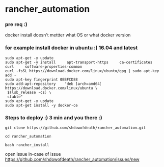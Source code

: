 # rancher_automation

### pre req :)
docker install doesn't mettter what OS or what docker version  



### for example install docker in ubuntu :) 16.04 and latest 
    sudo apt-get -y update 
    sudo apt-get -y install     apt-transport-https     ca-certificates     curl     software-properties-common
    curl -fsSL https://download.docker.com/linux/ubuntu/gpg | sudo apt-key add -
    sudo apt-key fingerprint 0EBFCD88
    sudo add-apt-repository    "deb [arch=amd64] https://download.docker.com/linux/ubuntu \
     $(lsb_release -cs) \
     stable"
    sudo apt-get -y update
    sudo apt-get install -y docker-ce

### Steps to deploy :) 3 min and you there :)


    git clone https://github.com/shdowofdeath/rancher_automation.git

    cd rancher_automation

    bash rancher_install


open issue in-case of issue 
https://github.com/shdowofdeath/rancher_automation/issues/new 

